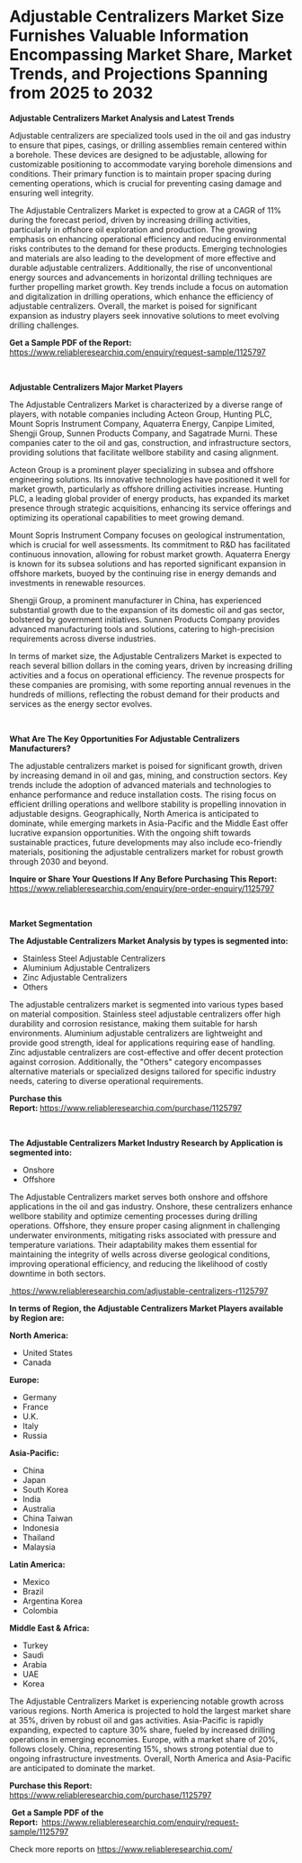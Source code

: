 <p><h1>Adjustable Centralizers Market Size Furnishes Valuable Information Encompassing Market Share, Market Trends, and Projections Spanning from 2025 to 2032</h1></p><p><strong>Adjustable Centralizers Market Analysis and Latest Trends</strong></p>
<p><p>Adjustable centralizers are specialized tools used in the oil and gas industry to ensure that pipes, casings, or drilling assemblies remain centered within a borehole. These devices are designed to be adjustable, allowing for customizable positioning to accommodate varying borehole dimensions and conditions. Their primary function is to maintain proper spacing during cementing operations, which is crucial for preventing casing damage and ensuring well integrity.</p><p>The Adjustable Centralizers Market is expected to grow at a CAGR of 11% during the forecast period, driven by increasing drilling activities, particularly in offshore oil exploration and production. The growing emphasis on enhancing operational efficiency and reducing environmental risks contributes to the demand for these products. Emerging technologies and materials are also leading to the development of more effective and durable adjustable centralizers. Additionally, the rise of unconventional energy sources and advancements in horizontal drilling techniques are further propelling market growth. Key trends include a focus on automation and digitalization in drilling operations, which enhance the efficiency of adjustable centralizers. Overall, the market is poised for significant expansion as industry players seek innovative solutions to meet evolving drilling challenges.</p></p>
<p><strong>Get a Sample PDF of the Report:&nbsp;</strong> <a href="https://www.reliableresearchiq.com/enquiry/request-sample/1125797?utm_campaign=3068&utm_medium=2&utm_source=Github&utm_content=ia&utm_term=11042025&utm_id=adjustable-centralizers">https://www.reliableresearchiq.com/enquiry/request-sample/1125797</a></p>
<p>&nbsp;</p>
<p><strong>Adjustable Centralizers Major Market Players</strong></p>
<p><p>The Adjustable Centralizers Market is characterized by a diverse range of players, with notable companies including Acteon Group, Hunting PLC, Mount Sopris Instrument Company, Aquaterra Energy, Canpipe Limited, Shengji Group, Sunnen Products Company, and Sagatrade Murni. These companies cater to the oil and gas, construction, and infrastructure sectors, providing solutions that facilitate wellbore stability and casing alignment.</p><p>Acteon Group is a prominent player specializing in subsea and offshore engineering solutions. Its innovative technologies have positioned it well for market growth, particularly as offshore drilling activities increase. Hunting PLC, a leading global provider of energy products, has expanded its market presence through strategic acquisitions, enhancing its service offerings and optimizing its operational capabilities to meet growing demand.</p><p>Mount Sopris Instrument Company focuses on geological instrumentation, which is crucial for well assessments. Its commitment to R&D has facilitated continuous innovation, allowing for robust market growth. Aquaterra Energy is known for its subsea solutions and has reported significant expansion in offshore markets, buoyed by the continuing rise in energy demands and investments in renewable resources.</p><p>Shengji Group, a prominent manufacturer in China, has experienced substantial growth due to the expansion of its domestic oil and gas sector, bolstered by government initiatives. Sunnen Products Company provides advanced manufacturing tools and solutions, catering to high-precision requirements across diverse industries. </p><p>In terms of market size, the Adjustable Centralizers Market is expected to reach several billion dollars in the coming years, driven by increasing drilling activities and a focus on operational efficiency. The revenue prospects for these companies are promising, with some reporting annual revenues in the hundreds of millions, reflecting the robust demand for their products and services as the energy sector evolves.</p></p>
<p>&nbsp;</p>
<p><strong>What Are The Key Opportunities For Adjustable Centralizers Manufacturers?</strong></p>
<p><p>The adjustable centralizers market is poised for significant growth, driven by increasing demand in oil and gas, mining, and construction sectors. Key trends include the adoption of advanced materials and technologies to enhance performance and reduce installation costs. The rising focus on efficient drilling operations and wellbore stability is propelling innovation in adjustable designs. Geographically, North America is anticipated to dominate, while emerging markets in Asia-Pacific and the Middle East offer lucrative expansion opportunities. With the ongoing shift towards sustainable practices, future developments may also include eco-friendly materials, positioning the adjustable centralizers market for robust growth through 2030 and beyond.</p></p>
<p><strong>Inquire or Share Your Questions If Any Before Purchasing This Report:</strong> <a href="https://www.reliableresearchiq.com/enquiry/pre-order-enquiry/1125797?utm_campaign=3068&utm_medium=2&utm_source=Github&utm_content=ia&utm_term=11042025&utm_id=adjustable-centralizers">https://www.reliableresearchiq.com/enquiry/pre-order-enquiry/1125797</a></p>
<p>&nbsp;</p>
<p><strong>Market Segmentation</strong></p>
<p><strong>The Adjustable Centralizers Market Analysis by types is segmented into:</strong></p>
<p><ul><li>Stainless Steel Adjustable Centralizers</li><li>Aluminium Adjustable Centralizers</li><li>Zinc Adjustable Centralizers</li><li>Others</li></ul></p>
<p><p>The adjustable centralizers market is segmented into various types based on material composition. Stainless steel adjustable centralizers offer high durability and corrosion resistance, making them suitable for harsh environments. Aluminium adjustable centralizers are lightweight and provide good strength, ideal for applications requiring ease of handling. Zinc adjustable centralizers are cost-effective and offer decent protection against corrosion. Additionally, the "Others" category encompasses alternative materials or specialized designs tailored for specific industry needs, catering to diverse operational requirements.</p></p>
<p><strong>Purchase this Report:&nbsp;</strong><a href="https://www.reliableresearchiq.com/purchase/1125797?utm_campaign=3068&utm_medium=2&utm_source=Github&utm_content=ia&utm_term=11042025&utm_id=adjustable-centralizers">https://www.reliableresearchiq.com/purchase/1125797</a></p>
<p>&nbsp;</p>
<p><strong>The Adjustable Centralizers Market Industry Research by Application is segmented into:</strong></p>
<p><ul><li>Onshore</li><li>Offshore</li></ul></p>
<p><p>The Adjustable Centralizers market serves both onshore and offshore applications in the oil and gas industry. Onshore, these centralizers enhance wellbore stability and optimize cementing processes during drilling operations. Offshore, they ensure proper casing alignment in challenging underwater environments, mitigating risks associated with pressure and temperature variations. Their adaptability makes them essential for maintaining the integrity of wells across diverse geological conditions, improving operational efficiency, and reducing the likelihood of costly downtime in both sectors.</p></p>
<p><a href="https://www.reliableresearchiq.com/adjustable-centralizers-r1125797?utm_campaign=3068&utm_medium=2&utm_source=Github&utm_content=ia&utm_term=11042025&utm_id=adjustable-centralizers">&nbsp;https://www.reliableresearchiq.com/adjustable-centralizers-r1125797</a></p>
<p><strong>In terms of Region, the Adjustable Centralizers Market Players available by Region are:</strong></p>
<p>
    <p> <strong> North America: </strong>
        <ul>
            <li>United States</li>
            <li>Canada</li>
        </ul>
        </p> 
    <p> <strong> Europe: </strong>
        <ul>
            <li>Germany</li>
            <li>France</li>
            <li>U.K.</li>
            <li>Italy</li>
            <li>Russia</li>
        </ul>
        </p> 
    <p> <strong> Asia-Pacific: </strong>
        <ul>
            <li>China</li>
            <li>Japan</li>
            <li>South Korea</li>
            <li>India</li>
            <li>Australia</li>
            <li>China Taiwan</li>
            <li>Indonesia</li>
            <li>Thailand</li>
            <li>Malaysia</li>
        </ul>
        </p> 
    <p> <strong> Latin America: </strong>
        <ul>
            <li>Mexico</li>
            <li>Brazil</li>
            <li>Argentina Korea</li>
            <li>Colombia</li>
        </ul>
        </p> 
    <p> <strong> Middle East & Africa: </strong>
        <ul>
            <li>Turkey</li>
            <li>Saudi</li>
            <li>Arabia</li>
            <li>UAE</li>
            <li>Korea</li>
        </ul>
    </p>
    </p>
<p><p>The Adjustable Centralizers Market is experiencing notable growth across various regions. North America is projected to hold the largest market share at 35%, driven by robust oil and gas activities. Asia-Pacific is rapidly expanding, expected to capture 30% share, fueled by increased drilling operations in emerging economies. Europe, with a market share of 20%, follows closely. China, representing 15%, shows strong potential due to ongoing infrastructure investments. Overall, North America and Asia-Pacific are anticipated to dominate the market.</p></p>
<p><strong>Purchase this Report: </strong><a href="https://www.reliableresearchiq.com/purchase/1125797?utm_campaign=3068&utm_medium=2&utm_source=Github&utm_content=ia&utm_term=11042025&utm_id=adjustable-centralizers">https://www.reliableresearchiq.com/purchase/1125797</a></p>
<p>&nbsp;<strong>Get a Sample PDF of the Report:&nbsp;&nbsp;</strong><a href="https://www.reliableresearchiq.com/enquiry/request-sample/1125797?utm_campaign=3068&utm_medium=2&utm_source=Github&utm_content=ia&utm_term=11042025&utm_id=adjustable-centralizers">https://www.reliableresearchiq.com/enquiry/request-sample/1125797</a></p>
<p><strong></strong></p>
<p>Check more reports on <a href="https://www.reliableresearchiq.com/?utm_campaign=3068&utm_medium=2&utm_source=Github&utm_content=ia&utm_term=11042025&utm_id=adjustable-centralizers">https://www.reliableresearchiq.com/</a></p>
